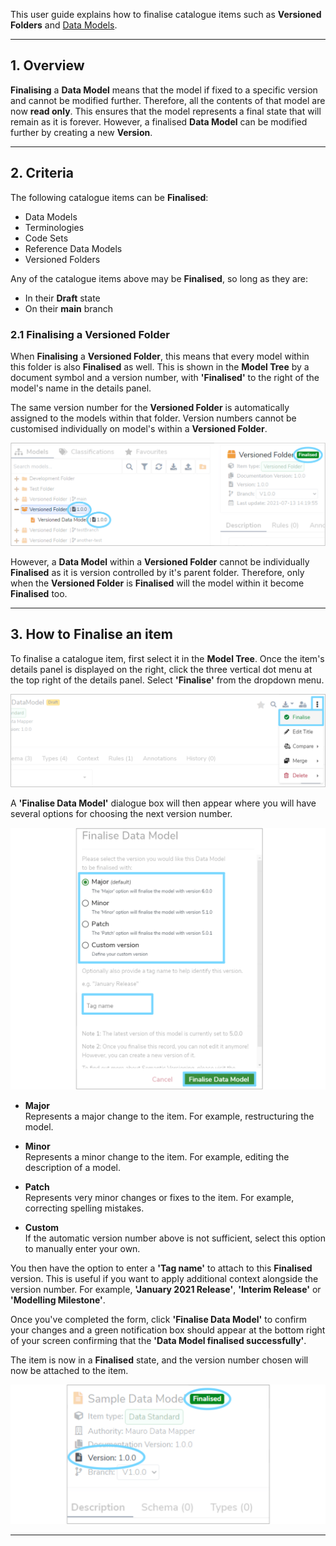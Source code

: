 This user guide explains how to finalise catalogue items such as **Versioned Folders** and [Data Models](../../glossary/data-model/data-model.md).

---

## 1. Overview

**Finalising** a **Data Model** means that the model if fixed to a specific version and cannot be modified further. Therefore, all the contents of that model are now **read only**. This ensures that the model represents a final state that will remain as it is forever. However, a finalised **Data Model** can be modified further by creating a new **Version**.

---
## 2. Criteria

The following catalogue items can be **Finalised**:

* Data Models
* Terminologies
* Code Sets
* Reference Data Models
* Versioned Folders

Any of the catalogue items above may be **Finalised**, so long as they are:

* In their **Draft** state
* On their **main** branch


### 2.1 Finalising a Versioned Folder

When **Finalising** a **Versioned Folder**, this means that every model within this folder is also **Finalised** as well. This is shown in the **Model Tree** by a document symbol and a version number, with **'Finalised'** to the right of the model's name in the details panel.  

The same version number for the **Versioned Folder** is automatically assigned to the models within that folder. Version numbers cannot be customised individually on model's within a **Versioned Folder**.

![Document symbol and version number to the right of catalogue items in the Model Tree](version-number-model-tree.png)

However, a **Data Model** within a **Versioned Folder** cannot be individually **Finalised** as it is version controlled by it's parent folder. Therefore, only when the **Versioned Folder** is **Finalised** will the model within it become **Finalised** too.

---

## 3. How to Finalise an item

To finalise a catalogue item, first select it in the **Model Tree**. Once the item's details panel is displayed on the right, click the three vertical dot menu at the top right of the details panel. Select **'Finalise'** from the dropdown menu.

![Finalise option in vertical dot dropdown menu](finalise-menu-option.png)

A **'Finalise Data Model'** dialogue box will then appear where you will have several options for choosing the next version number. 

![Finalise Data Model form](finalise-data-model-form.png)

* **Major**  
	Represents a major change to the item. For example, restructuring the model.

* **Minor**  
	Represents a minor change to the item. For example, editing the description of a model.

* **Patch**  
	Represents very minor changes or fixes to the item. For example, correcting spelling mistakes.
	
* **Custom**  
	If the automatic version number above is not sufficient, select this option to manually enter your own.


	
You then have the option to enter a **'Tag name'** to attach to this **Finalised** version. This is useful if you want to apply additional context alongside the version number. For example, **'January 2021 Release'**, **'Interim Release'** or **'Modelling Milestone'**.

Once you've completed the form, click **'Finalise Data Model'** to confirm your changes and a green notification box should appear at the bottom right of your screen confirming that the **'Data Model finalised successfully'**. 

The item is now in a **Finalised** state, and the version number chosen will now be attached to the item.

![Finalised icon and version number in finalised data model details panel](finalised-data-model.png)

---